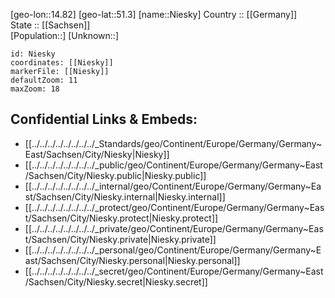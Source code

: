 ﻿---
location: [51.3,14.82] 
mapzoom: [7,12] 
mapmarker: city 
type: City
tags:
- geo/City


SpocWebEntityId: 32913
isDeleted: false
confidential: public

---
[geo-lon::14.82] 
[geo-lat::51.3] 
[name::Niesky] 
Country :: [[Germany]]  
State :: [[Sachsen]]  
[Population::] 
[Unknown::] 


```leaflet
id: Niesky
coordinates: [[Niesky]] 
markerFile: [[Niesky]] 
defaultZoom: 11 
maxZoom: 18
```


## Confidential Links & Embeds: 
- [[../../../../../../../../_Standards/geo/Continent/Europe/Germany/Germany~East/Sachsen/City/Niesky|Niesky]] 
- [[../../../../../../../../_public/geo/Continent/Europe/Germany/Germany~East/Sachsen/City/Niesky.public|Niesky.public]] 
- [[../../../../../../../../_internal/geo/Continent/Europe/Germany/Germany~East/Sachsen/City/Niesky.internal|Niesky.internal]] 
- [[../../../../../../../../_protect/geo/Continent/Europe/Germany/Germany~East/Sachsen/City/Niesky.protect|Niesky.protect]] 
- [[../../../../../../../../_private/geo/Continent/Europe/Germany/Germany~East/Sachsen/City/Niesky.private|Niesky.private]] 
- [[../../../../../../../../_personal/geo/Continent/Europe/Germany/Germany~East/Sachsen/City/Niesky.personal|Niesky.personal]] 
- [[../../../../../../../../_secret/geo/Continent/Europe/Germany/Germany~East/Sachsen/City/Niesky.secret|Niesky.secret]] 
